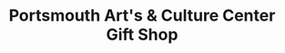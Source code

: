 ---
title: "Portsmouth Art's & Culture Center Gift Shop"
url: /portsmouth/portsmouth-arts-and-culture-center-gift-shop/
shop: gift
---